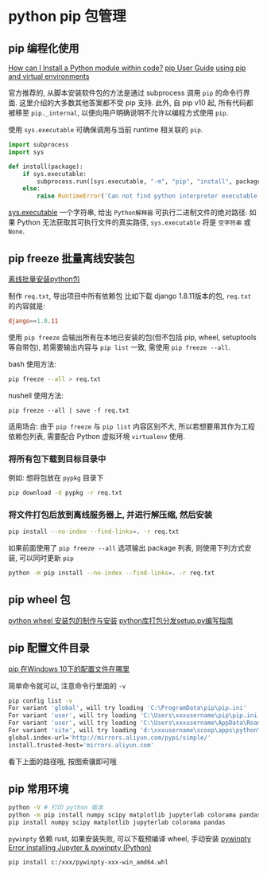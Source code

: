 # python pip 包管理

## pip 编程化使用

[How can I Install a Python module within code?](https://stackoverflow.com/questions/12332975/how-can-i-install-a-python-module-within-code)
[pip User Guide](https://pip.pypa.io/en/latest/user_guide/#using-pip-from-your-program)
[using pip and virtual environments](https://packaging.python.org/en/latest/guides/installing-using-pip-and-virtual-environments/)

官方推荐的, 从脚本安装软件包的方法是通过 subprocess 调用 `pip` 的命令行界面.
这里介绍的大多数其他答案都不受 pip 支持.
此外, 自 pip v10 起, 所有代码都被移至 `pip._internal`,
以便向用户明确说明不允许以编程方式使用 `pip`.

使用 `sys.executable` 可确保调用与当前 runtime 相关联的 `pip`.

```python
import subprocess
import sys

def install(package):
    if sys.executable:
        subprocess.run([sys.executable, "-m", "pip", "install", package], check=True)
    else:
        raise RuntimeError('Can not find python interpreter executable')
```

[sys.executable](https://docs.python.org/3/library/sys.html#sys.executable)
一个字符串, 给出 `Python解释器` 可执行二进制文件的绝对路径.
如果 Python 无法获取其可执行文件的真实路径, `sys.executable` 将是 `空字符串` 或 `None`.

## pip freeze 批量离线安装包

[离线批量安装python包](https://zhuanlan.zhihu.com/p/528753336)

制作 `req.txt`, 导出项目中所有依赖包
比如下载 django 1.8.11版本的包, `req.txt` 的内容就是:

```conf
django==1.8.11
```

使用 `pip freeze` 会输出所有在本地已安装的包(但不包括 pip, wheel, setuptools 等自带包),
若需要输出内容与 `pip list` 一致, 需使用 `pip freeze --all`.

bash 使用方法:

```bash
pip freeze --all > req.txt
```

nushell 使用方法:

```nu
pip freeze --all | save -f req.txt 
```

适用场合:
由于 `pip freeze` 与 `pip list` 内容区别不大,
所以若想要用其作为工程依赖包列表, 需要配合 Python 虚拟环境 `virtualenv` 使用.

### 将所有包下载到目标目录中

例如: 想将包放在 `pypkg` 目录下

```bash
pip download -d pypkg -r req.txt
```

### 将文件打包后放到离线服务器上, 并进行解压缩, 然后安装

```bash
pip install --no-index --find-links=. -r req.txt
```

如果前面使用了 `pip freeze --all` 选项输出 package 列表,
则使用下列方式安装, 可以同时更新 `pip`

```bash
python -m pip install --no-index --find-links=. -r req.txt
```

## pip wheel 包

[python wheel 安装包的制作与安装](https://zhuanlan.zhihu.com/p/354110980)
[python库打包分发setup.py编写指南](http://www.coolpython.net/python_senior/project/op_py_setup_install.html)

## pip 配置文件目录

[pip 在Windows 10下的配置文件在哪里](https://zhuanlan.zhihu.com/p/113905629)

简单命令就可以, 注意命令行里面的 `-v`

```bash
pip config list -v
For variant 'global', will try loading 'C:\ProgramData\pip\pip.ini'
For variant 'user', will try loading 'C:\Users\xxxusername\pip\pip.ini'
For variant 'user', will try loading 'C:\Users\xxxusername\AppData\Roaming\pip\pip.ini'
For variant 'site', will try loading 'd:\xxxusername\scoop\apps\python\current\pip.ini'
global.index-url='http://mirrors.aliyun.com/pypi/simple/'
install.trusted-host='mirrors.aliyun.com'
```

看下上面的路径哦, 按图索骥即可哦

## pip 常用环境

```bash
python -V # 打印 python 版本
python -m pip install numpy scipy matplotlib jupyterlab colorama pandas
pip install numpy scipy matplotlib jupyterlab colorama pandas
```

`pywinpty` 依赖 rust, 如果安装失败, 可以下载预编译 wheel, 手动安装
[pywinpty](https://pypi.org/project/pywinpty/#files)
[Error installing Jupyter & pywinpty (Python)](https://stackoverflow.com/questions/51260909/error-installing-jupyter-pywinpty-python)

```bash
pip install c:/xxx/pywinpty-xxx-win_amd64.whl
```
